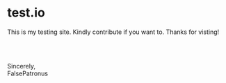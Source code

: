 # test.io
This is my testing site. Kindly contribute if you want to. Thanks for visting!

<br>
<br>

Sincerely,
<br>
FalsePatronus
